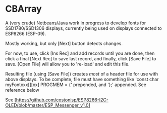 # CBArray
A (very crude) Netbeans/Java work in progress to develop fonts for SSD1780/SSD1306
displays, currently being used on displays connected to ESP8266 (ESP-09).

Mostly working, but only [Next] button detects changes.

For now, to use, click [Ins Rec] and add records until you are done, then click a final
[Next Rec] to save last record, and finally, click [Save File] to save. [Open File] will
allow you to 're-load' and edit this file.

Resulting file (using [Save File]) creates _most_ of a header file for use with above displays.
To be complete, file must have something like 'const char myFontxxx[][xx] PROGMEM = {' prepended,
and '};' appended. See reference below

See [https://github.com/costonisp/ESP8266-I2C-OLED/blob/master/ESP_Messenger_v1.0]

